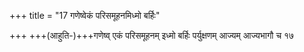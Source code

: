 +++
title = "17 गणेष्वेकं परिसमूहनमिध्मो बर्हिः"

+++
+++(आहुति-)+++गणेष्व् एकं परिसमूहनम् इध्मो बर्हिः पर्युक्षणम् आज्यम् आज्यभागौ च १७
